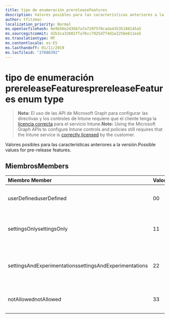 ```yaml
---
title: tipo de enumeración prereleaseFeatures
description: Valores posibles para las características anteriores a la versión.
author: tfitzmac
localization_priority: Normal
ms.openlocfilehash: 0e9b56e2436b7afa729f5f8cada43535188145a5
ms.sourcegitcommit: d2b3ca32602ffa76cc7925d7f4d1e2258e611ea5
ms.translationtype: MT
ms.contentlocale: es-ES
ms.lasthandoff: 01/11/2019
ms.locfileid: "27888392"
---
```

# <a name="prereleasefeatures-enum-type"></a><span data-ttu-id="b7082-103">tipo de enumeración prereleaseFeatures</span><span class="sxs-lookup"><span data-stu-id="b7082-103">prereleaseFeatures enum type</span></span>

> <span data-ttu-id="b7082-104">**Nota:** El uso de las API de Microsoft Graph para configurar las directivas y los controles de Intune requiere que el cliente tenga la [licencia correcta](https://go.microsoft.com/fwlink/?linkid=839381) para el servicio Intune.</span><span class="sxs-lookup"><span data-stu-id="b7082-104">**Note:** Using the Microsoft Graph APIs to configure Intune controls and policies still requires that the Intune service is [correctly licensed](https://go.microsoft.com/fwlink/?linkid=839381) by the customer.</span></span>

<span data-ttu-id="b7082-105">Valores posibles para las características anteriores a la versión.</span><span class="sxs-lookup"><span data-stu-id="b7082-105">Possible values for pre-release features.</span></span>
## <a name="members"></a><span data-ttu-id="b7082-106">Miembros</span><span class="sxs-lookup"><span data-stu-id="b7082-106">Members</span></span>
|<span data-ttu-id="b7082-107">Miembro	</span><span class="sxs-lookup"><span data-stu-id="b7082-107">Member</span></span>|<span data-ttu-id="b7082-108">Valor</span><span class="sxs-lookup"><span data-stu-id="b7082-108">Value</span></span>|<span data-ttu-id="b7082-109">Description</span><span class="sxs-lookup"><span data-stu-id="b7082-109">Description</span></span>|
|:---|:---|:---|
|<span data-ttu-id="b7082-110">userDefined</span><span class="sxs-lookup"><span data-stu-id="b7082-110">userDefined</span></span>|<span data-ttu-id="b7082-111">0</span><span class="sxs-lookup"><span data-stu-id="b7082-111">0</span></span>|<span data-ttu-id="b7082-112">Definido por el usuario, valor predeterminado, sin intención.</span><span class="sxs-lookup"><span data-stu-id="b7082-112">User Defined, default value, no intent.</span></span>|
|<span data-ttu-id="b7082-113">settingsOnly</span><span class="sxs-lookup"><span data-stu-id="b7082-113">settingsOnly</span></span>|<span data-ttu-id="b7082-114">1</span><span class="sxs-lookup"><span data-stu-id="b7082-114">1</span></span>|<span data-ttu-id="b7082-115">Características de configuración preliminares sólo.</span><span class="sxs-lookup"><span data-stu-id="b7082-115">Settings only pre-release features.</span></span>|
|<span data-ttu-id="b7082-116">settingsAndExperimentations</span><span class="sxs-lookup"><span data-stu-id="b7082-116">settingsAndExperimentations</span></span>|<span data-ttu-id="b7082-117">2</span><span class="sxs-lookup"><span data-stu-id="b7082-117">2</span></span>|<span data-ttu-id="b7082-118">Características anteriores a la versión de configuración y experimentations.</span><span class="sxs-lookup"><span data-stu-id="b7082-118">Settings and experimentations pre-release features.</span></span>|
|<span data-ttu-id="b7082-119">notAllowed</span><span class="sxs-lookup"><span data-stu-id="b7082-119">notAllowed</span></span>|<span data-ttu-id="b7082-120">3</span><span class="sxs-lookup"><span data-stu-id="b7082-120">3</span></span>|<span data-ttu-id="b7082-121">Características de preliminares no permitidas.</span><span class="sxs-lookup"><span data-stu-id="b7082-121">Pre-release features not allowed.</span></span>|



